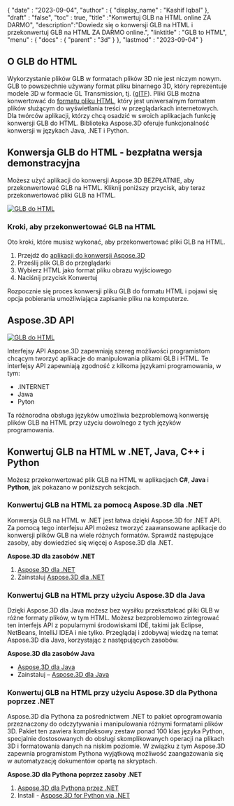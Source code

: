 {
  "date" : "2023-09-04",
  "author" : {
    "display_name" : "Kashif Iqbal"
},
  "draft" : "false",
  "toc" : true,
  "title" :"Konwertuj GLB na HTML online ZA DARMO",
  "description":"Dowiedz się o konwersji GLB na HTML i przekonwertuj GLB na HTML ZA DARMO online.",
  "linktitle" : "GLB to HTML",
  "menu" : {
    "docs" : {
      "parent" : "3d"
}
},
  "lastmod" : "2023-09-04"
}

## O GLB do HTML

Wykorzystanie plików GLB w formatach plików 3D nie jest niczym nowym. GLB to powszechnie używany format pliku binarnego 3D, który reprezentuje modele 3D w formacie GL Transmission, tj. ([glTF](/pl/3d/gltf/)). Pliki GLB można konwertować do [formatu pliku HTML](/pl/web/html/), który jest uniwersalnym formatem plików służącym do wyświetlania treści w przeglądarkach internetowych. Dla twórców aplikacji, którzy chcą osadzić w swoich aplikacjach funkcję konwersji GLB do HTML. Biblioteka Aspose.3D oferuje funkcjonalność konwersji w językach Java, .NET i Python.

## Konwersja GLB do HTML - bezpłatna wersja demonstracyjna

Możesz użyć aplikacji do konwersji Aspose.3D BEZPŁATNIE, aby przekonwertować GLB na HTML. Kliknij poniższy przycisk, aby teraz przekonwertować pliki GLB na HTML.

[![GLB do HTML](../glb-to-html.png)](https://products.aspose.app/3d/conversion/glb-to-html)

### Kroki, aby przekonwertować GLB na HTML

Oto kroki, które musisz wykonać, aby przekonwertować pliki GLB na HTML.

1. Przejdź do [aplikacji do konwersji Aspose.3D](https://products.aspose.app/3d/conversion/glb-to-html)
1. Prześlij plik GLB do przeglądarki
1. Wybierz HTML jako format pliku obrazu wyjściowego
1. Naciśnij przycisk Konwertuj

Rozpocznie się proces konwersji pliku GLB do formatu HTML i pojawi się opcja pobierania umożliwiająca zapisanie pliku na komputerze.

## Aspose.3D API

[![GLB do HTML](../try-aspose-3d.png)](https://products.aspose.com/3d/)

Interfejsy API Aspose.3D zapewniają szereg możliwości programistom chcącym tworzyć aplikacje do manipulowania plikami GLB i HTML. Te interfejsy API zapewniają zgodność z kilkoma językami programowania, w tym:

- .INTERNET
- Jawa
- Pyton

Ta różnorodna obsługa języków umożliwia bezproblemową konwersję plików GLB na HTML przy użyciu dowolnego z tych języków programowania.

## Konwertuj GLB na HTML w .NET, Java, C++ i Python

Możesz przekonwertować plik GLB na HTML w aplikacjach **C#**, **Java** i **Python**, jak pokazano w poniższych sekcjach.

### Konwertuj GLB na HTML za pomocą Aspose.3D dla .NET

Konwersja GLB na HTML w .NET jest łatwa dzięki Aspose.3D for .NET API. Za pomocą tego interfejsu API możesz tworzyć zaawansowane aplikacje do konwersji plików GLB na wiele różnych formatów. Sprawdź następujące zasoby, aby dowiedzieć się więcej o Aspose.3D dla .NET.

**Aspose.3D dla zasobów .NET**

1. [Aspose.3D dla .NET](https://products.aspose.com/3d/net/)
1. Zainstaluj [Aspose.3D dla .NET](https://docs.aspose.com/3d/net/installation/)

### Konwertuj GLB na HTML przy użyciu Aspose.3D dla Java

Dzięki Aspose.3D dla Java możesz bez wysiłku przekształcać pliki GLB w różne formaty plików, w tym HTML. Możesz bezproblemowo zintegrować ten interfejs API z popularnymi środowiskami IDE, takimi jak Eclipse, NetBeans, IntelliJ IDEA i nie tylko. Przeglądaj i zdobywaj wiedzę na temat Aspose.3D dla Java, korzystając z następujących zasobów.

**Aspose.3D dla zasobów Java**

* [Aspose.3D dla Java](https://products.aspose.com/3d/java/)
* Zainstaluj – [Aspose.3D dla Java](https://docs.aspose.com/3d/java/installation/)

### Konwertuj GLB na HTML przy użyciu Aspose.3D dla Pythona poprzez .NET

Aspose.3D dla Pythona za pośrednictwem .NET to pakiet oprogramowania przeznaczony do odczytywania i manipulowania różnymi formatami plików 3D. Pakiet ten zawiera kompleksowy zestaw ponad 100 klas języka Python, specjalnie dostosowanych do obsługi skomplikowanych operacji na plikach 3D i formatowania danych na niskim poziomie. W związku z tym Aspose.3D zapewnia programistom Pythona wyjątkową możliwość zaangażowania się w automatyzację dokumentów opartą na skryptach.

**Aspose.3D dla Pythona poprzez zasoby .NET**

1. [Aspose.3D dla Pythona przez .NET](https://products.aspose.com/3d/python-net/)
1. Install - [Aspose.3D for Python via .NET](https://releases.aspose.com/3d/python-net/)
